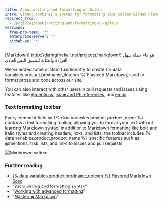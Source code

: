 ```yaml
---
title: About writing and formatting on GitHub
intro: GitHub combines a syntax for formatting text called GitHub Flavored Markdown with a few unique writing features.
redirect_from:
  - /articles/about-writing-and-formatting-on-github
versions:
  free-pro-team: '*'
  enterprise-server: '*'
  github-ae: '*'
---
```


[Markdown] (http://daringfireball.net/projects/markdown/) هو بناء جملة سهل القراءة والكتابة لتنسيق النص العادي

We've added some custom functionality to create {% data variables.product.prodname_dotcom %} Flavored Markdown, used to format prose and code across our site.

You can also interact with other users in pull requests and issues using features like [@mentions](/articles/basic-writing-and-formatting-syntax/#mentioning-people-and-teams), [issue and PR references](/articles/basic-writing-and-formatting-syntax/#referencing-issues-and-pull-requests), and [emoji](/articles/basic-writing-and-formatting-syntax/#using-emoji).

### Text formatting toolbar

Every comment field on {% data variables.product.product_name %} contains a text formatting toolbar, allowing you to format your text without learning Markdown syntax. In addition to Markdown formatting like bold and italic styles and creating headers, links, and lists, the toolbar includes {% data variables.product.product_name %}-specific features such as @mentions, task lists, and links to issues and pull requests.

![Markdown toolbar](/assets/images/help/writing/markdown-toolbar.gif)

### Further reading

- [{% data variables.product.prodname_dotcom %} Flavored Markdown Spec](https://github.github.com/gfm/)
- "[Basic writing and formatting syntax](/articles/basic-writing-and-formatting-syntax)"
- "[Working with advanced formatting](/articles/working-with-advanced-formatting)"
- "[Mastering Markdown](https://guides.github.com/features/mastering-markdown/)"
